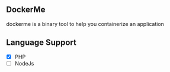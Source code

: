 ## DockerMe

dockerme is a binary tool to help you containerize an application


## Language Support

- [x] PHP
- [ ] NodeJs
